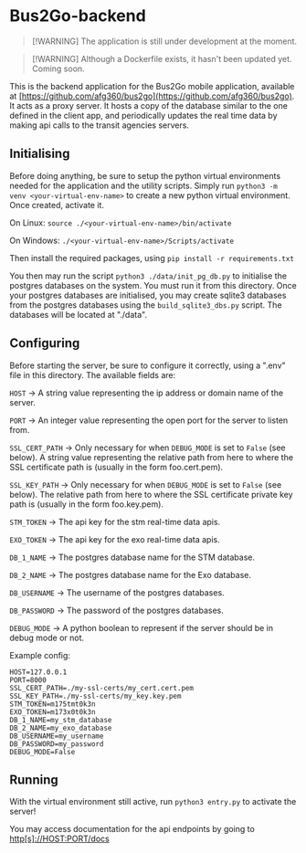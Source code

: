 # Bus2Go-backend

> [!WARNING] The application is still under development at the moment.

> [!WARNING] Although a Dockerfile exists, it hasn't been updated yet. Coming soon.

This is the backend application for the Bus2Go mobile application, 
available at [https://github.com/afg360/bus2go](https://github.com/afg360/bus2go).
It acts as a proxy server. It hosts a copy of the database similar 
to the one defined in the client app, and periodically updates the 
real time data by making api calls to the transit agencies servers.

## Initialising

Before doing anything, be sure to setup the python virtual environments
needed for the application and the utility scripts.
Simply run `python3 -m venv <your-virtual-env-name>` to create a new
python virtual environment. Once created, activate it.

On Linux: `source ./<your-virtual-env-name>/bin/activate`

On Windows: `./<your-virtual-env-name>/Scripts/activate`

Then install the required packages, using `pip install -r requirements.txt`

You then may run the script `python3 ./data/init_pg_db.py` to initialise the 
postgres databases on the system. You must run it from this 
directory. 
Once your postgres databases are initialised, you may create sqlite3
databases from the postgres databases using the 
`build_sqlite3_dbs.py` script. The databases will be located at
"./data".

## Configuring

Before starting the server, be sure to configure it correctly,
using a ".env" file in this directory.
The available fields are:

`HOST` -> A string value representing the ip address or domain name of the server.

`PORT` -> An integer value representing the open port for the server to listen from.

`SSL_CERT_PATH` -> Only necessary for when `DEBUG_MODE` is set to `False` (see below). A string value representing the relative path from here to where the SSL certificate path is (usually in the form foo.cert.pem).

`SSL_KEY_PATH` -> Only necessary for when `DEBUG_MODE` is set to `False` (see below). The relative path from here to where the SSL certificate private key path is (usually in the form foo.key.pem).

`STM_TOKEN` -> The api key for the stm real-time data apis.

`EXO_TOKEN` -> The api key for the exo real-time data apis.

`DB_1_NAME` -> The postgres database name for the STM database.

`DB_2_NAME` -> The postgres database name for the Exo database.

`DB_USERNAME` -> The username of the postgres databases.

`DB_PASSWORD` -> The password of the postgres databases.

`DEBUG_MODE` -> A python boolean to represent if the server should be in debug mode or not.

Example config:

```
HOST=127.0.0.1
PORT=8000
SSL_CERT_PATH=./my-ssl-certs/my_cert.cert.pem
SSL_KEY_PATH=./my-ssl-certs/my_key.key.pem
STM_TOKEN=m175tmt0k3n
EXO_TOKEN=m173x0t0k3n
DB_1_NAME=my_stm_database
DB_2_NAME=my_exo_database
DB_USERNAME=my_username
DB_PASSWORD=my_password
DEBUG_MODE=False
```

## Running

With the virtual environment still active, run `python3 entry.py`
to activate the server!

You may access documentation for the api endpoints by going to [http\[s\]://HOST:PORT/docs]()
